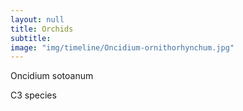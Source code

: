 ```yaml
---
layout: null
title: Orchids
subtitle:
image: "img/timeline/Oncidium-ornithorhynchum.jpg"
---
```

<p>Oncidium sotoanum</p>
<p>C3 species</p>
<p></p>
